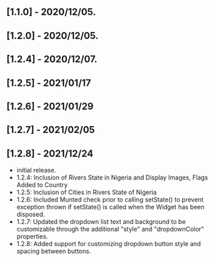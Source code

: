 ## [1.1.0] - 2020/12/05.
## [1.2.0] - 2020/12/05.
## [1.2.4] - 2020/12/07.
## [1.2.5] - 2021/01/17
## [1.2.6] - 2021/01/29
## [1.2.7] - 2021/02/05
## [1.2.8] - 2021/12/24


* initial release.
* 1.2.4: Inclusion of Rivers State in Nigeria and Display Images, Flags Added to Country
* 1.2.5: Inclusion of Cities in Rivers State of Nigeria 
* 1.2.6: Included Munted check prior to calling setState() to prevent exception thrown if setState() is
         called when the Widget has been disposed.
* 1.2.7: Updated the dropdown list text and background to be customizable through the additional "style" 
         and "dropdownColor" properties.
* 1.2.8: Added support for customizing dropdown button style and spacing between buttons.